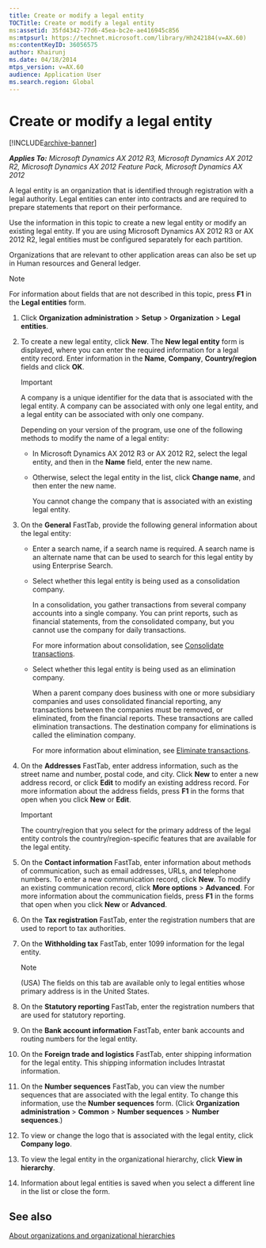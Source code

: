 ```yaml
---
title: Create or modify a legal entity
TOCTitle: Create or modify a legal entity
ms:assetid: 35fd4342-77d6-45ea-bc2e-ae416945c856
ms:mtpsurl: https://technet.microsoft.com/library/Hh242184(v=AX.60)
ms:contentKeyID: 36056575
author: Khairunj
ms.date: 04/18/2014
mtps_version: v=AX.60
audience: Application User
ms.search.region: Global
---
```


# Create or modify a legal entity 


[!INCLUDE[archive-banner](includes/archive-banner.md)]


_**Applies To:** Microsoft Dynamics AX 2012 R3, Microsoft Dynamics AX 2012 R2, Microsoft Dynamics AX 2012 Feature Pack, Microsoft Dynamics AX 2012_

A legal entity is an organization that is identified through registration with a legal authority. Legal entities can enter into contracts and are required to prepare statements that report on their performance.

Use the information in this topic to create a new legal entity or modify an existing legal entity. If you are using Microsoft Dynamics AX 2012 R3 or AX 2012 R2, legal entities must be configured separately for each partition.

Organizations that are relevant to other application areas can also be set up in Human resources and General ledger.


> [!NOTE]
> <P>For information about fields that are not described in this topic, press <STRONG>F1</STRONG> in the <STRONG>Legal entities</STRONG> form.</P>



1.  Click **Organization administration** \> **Setup** \> **Organization** \> **Legal entities**.

2.  To create a new legal entity, click **New**. The **New legal entity** form is displayed, where you can enter the required information for a legal entity record. Enter information in the **Name**, **Company**, **Country/region** fields and click **OK**.
    

    > [!IMPORTANT]
    > <P>A company is a unique identifier for the data that is associated with the legal entity. A company can be associated with only one legal entity, and a legal entity can be associated with only one company.</P>

    
    Depending on your version of the program, use one of the following methods to modify the name of a legal entity:
    
      - In Microsoft Dynamics AX 2012 R3 or AX 2012 R2, select the legal entity, and then in the **Name** field, enter the new name.
    
      - Otherwise, select the legal entity in the list, click **Change name**, and then enter the new name.
        
        You cannot change the company that is associated with an existing legal entity.

3.  On the **General** FastTab, provide the following general information about the legal entity:
    
      - Enter a search name, if a search name is required. A search name is an alternate name that can be used to search for this legal entity by using Enterprise Search.
    
      - Select whether this legal entity is being used as a consolidation company.
        
        In a consolidation, you gather transactions from several company accounts into a single company. You can print reports, such as financial statements, from the consolidated company, but you cannot use the company for daily transactions.
        
        For more information about consolidation, see [Consolidate transactions](consolidate-transactions.md).
    
      - Select whether this legal entity is being used as an elimination company.
        
        When a parent company does business with one or more subsidiary companies and uses consolidated financial reporting, any transactions between the companies must be removed, or eliminated, from the financial reports. These transactions are called elimination transactions. The destination company for eliminations is called the elimination company.
        
        For more information about elimination, see [Eliminate transactions](eliminate-transactions.md).

4.  On the **Addresses** FastTab, enter address information, such as the street name and number, postal code, and city. Click **New** to enter a new address record, or click **Edit** to modify an existing address record. For more information about the address fields, press **F1** in the forms that open when you click **New** or **Edit**.
    

    > [!IMPORTANT]
    > <P>The country/region that you select for the primary address of the legal entity controls the country/region-specific features that are available for the legal entity.</P>



5.  On the **Contact information** FastTab, enter information about methods of communication, such as email addresses, URLs, and telephone numbers. To enter a new communication record, click **New**. To modify an existing communication record, click **More options** \> **Advanced**. For more information about the communication fields, press **F1** in the forms that open when you click **New** or **Advanced**.

6.  On the **Tax registration** FastTab, enter the registration numbers that are used to report to tax authorities.

7.  On the **Withholding tax** FastTab, enter 1099 information for the legal entity.
    

    > [!NOTE]
    > <P>(USA) The fields on this tab are available only to legal entities whose primary address is in the United States.</P>



8.  On the **Statutory reporting** FastTab, enter the registration numbers that are used for statutory reporting.

9.  On the **Bank account information** FastTab, enter bank accounts and routing numbers for the legal entity.

10. On the **Foreign trade and logistics** FastTab, enter shipping information for the legal entity. This shipping information includes Intrastat information.

11. On the **Number sequences** FastTab, you can view the number sequences that are associated with the legal entity. To change this information, use the **Number sequences** form. (Click **Organization administration** \> **Common** \> **Number sequences** \> **Number sequences**.)

12. To view or change the logo that is associated with the legal entity, click **Company logo**.

13. To view the legal entity in the organizational hierarchy, click **View in hierarchy**.

14. Information about legal entities is saved when you select a different line in the list or close the form.

## See also

[About organizations and organizational hierarchies](about-organizations-and-organizational-hierarchies.md)

  


